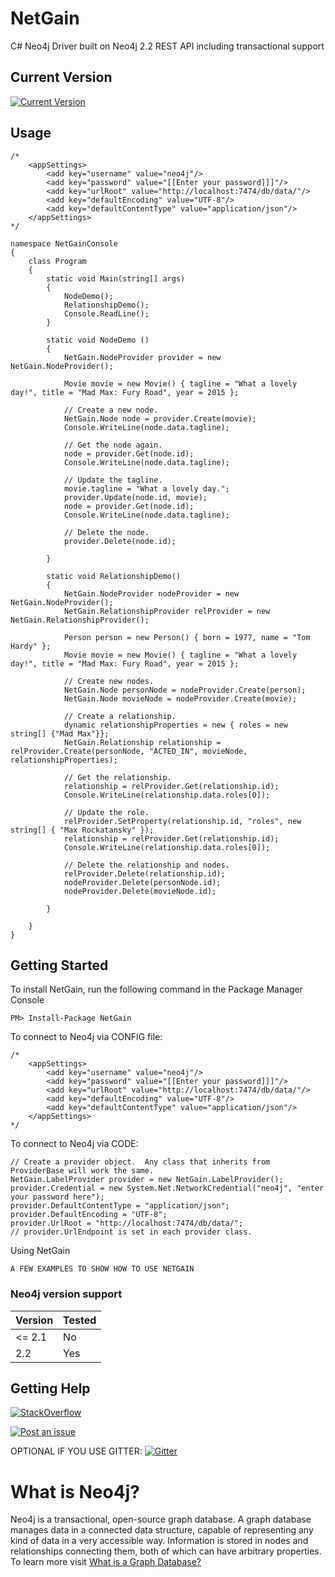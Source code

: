 # NetGain

C# Neo4j Driver built on Neo4j 2.2 REST API including transactional support

## Current Version

[![Current Version](https://img.shields.io/nuget/v/NetGain.svg)](https://www.nuget.org/packages/NetGain/)

## Usage

	/*
  		<appSettings>
			<add key="username" value="neo4j"/>
			<add key="password" value="[[Enter your password]]]"/>
			<add key="urlRoot" value="http://localhost:7474/db/data/"/>
			<add key="defaultEncoding" value="UTF-8"/>
			<add key="defaultContentType" value="application/json"/>
		</appSettings>
	*/

	namespace NetGainConsole 
	{
		class Program
		{
			static void Main(string[] args)
			{
				NodeDemo();
				RelationshipDemo();
				Console.ReadLine();
			}

			static void NodeDemo ()
			{
				NetGain.NodeProvider provider = new NetGain.NodeProvider();
	
				Movie movie = new Movie() { tagline = "What a lovely day!", title = "Mad Max: Fury Road", year = 2015 };
	
				// Create a new node.
				NetGain.Node node = provider.Create(movie);
				Console.WriteLine(node.data.tagline);
	
				// Get the node again.
				node = provider.Get(node.id);
				Console.WriteLine(node.data.tagline);
	
				// Update the tagline.
				movie.tagline = "What a lovely day.";
				provider.Update(node.id, movie);
				node = provider.Get(node.id);
				Console.WriteLine(node.data.tagline);
	
				// Delete the node.
				provider.Delete(node.id);
	
			}
	
			static void RelationshipDemo()
			{
				NetGain.NodeProvider nodeProvider = new NetGain.NodeProvider();
				NetGain.RelationshipProvider relProvider = new NetGain.RelationshipProvider();
	
				Person person = new Person() { born = 1977, name = "Tom Hardy" };
				Movie movie = new Movie() { tagline = "What a lovely day!", title = "Mad Max: Fury Road", year = 2015 };
	
				// Create new nodes.
				NetGain.Node personNode = nodeProvider.Create(person);
				NetGain.Node movieNode = nodeProvider.Create(movie);
	
				// Create a relationship.
				dynamic relationshipProperties = new { roles = new string[] {"Mad Max"}};
				NetGain.Relationship relationship = relProvider.Create(personNode, "ACTED_IN", movieNode, relationshipProperties);
	
				// Get the relationship.
				relationship = relProvider.Get(relationship.id);
				Console.WriteLine(relationship.data.roles[0]);
	
				// Update the role.
				relProvider.SetProperty(relationship.id, "roles", new string[] { "Max Rockatansky" });
				relationship = relProvider.Get(relationship.id);
				Console.WriteLine(relationship.data.roles[0]);
	
				// Delete the relationship and nodes.
				relProvider.Delete(relationship.id);
				nodeProvider.Delete(personNode.id);
				nodeProvider.Delete(movieNode.id);
	
			}
	
		}
	}

## Getting Started

To install NetGain, run the following command in the Package Manager Console

    PM> Install-Package NetGain

To connect to Neo4j via CONFIG file:

	/*
  		<appSettings>
			<add key="username" value="neo4j"/>
			<add key="password" value="[[Enter your password]]]"/>
			<add key="urlRoot" value="http://localhost:7474/db/data/"/>
			<add key="defaultEncoding" value="UTF-8"/>
			<add key="defaultContentType" value="application/json"/>
		</appSettings>
	*/

To connect to Neo4j via CODE:

	// Create a provider object.  Any class that inherits from ProviderBase will work the same.
	NetGain.LabelProvider provider = new NetGain.LabelProvider();
	provider.Credential = new System.Net.NetworkCredential("neo4j", "enter your password here");
	provider.DefaultContentType = "application/json";
	provider.DefaultEncoding = "UTF-8";
	provider.UrlRoot = "http://localhost:7474/db/data/";
	// provider.UrlEndpoint is set in each provider class.
	

Using NetGain

    A FEW EXAMPLES TO SHOW HOW TO USE NETGAIN

### Neo4j version support

| **Version** | **Tested**  |
|-------------|-------------|
| <= 2.1      |   No        |
| 2.2         |   Yes       |

## Getting Help

[![StackOverflow](https://img.shields.io/badge/StackOverflow-Ask%20a%20question!-blue.svg)](http://stackoverflow.com/questions/ask?tags=neo4j+netgain+C%23)

[![Post an issue](https://img.shields.io/badge/Bug%3F-Post%20an%20issue!-blue.svg)](https://github.com/therealcodesailor/netgain/issues/new)

OPTIONAL IF YOU USE GITTER:
[![Gitter](https://img.shields.io/badge/Gitter-Join%20our%20chat!-blue.svg)](https://gitter.im/therealcodesailor/netgain?utm_source=badge&utm_medium=badge&utm_campaign=pr-badge&utm_content=badge)

# What is Neo4j?

Neo4j is a transactional, open-source graph database.  A graph database manages data in a connected data structure, capable of  representing any kind of data in a very accessible way.  Information is stored in nodes and relationships connecting them, both of which can have arbitrary properties.  To learn more visit [What is a Graph Database?](http://neo4j.com/developer/graph-database/)
